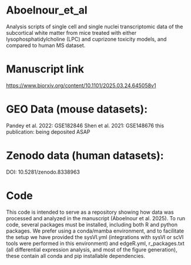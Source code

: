 # Aboelnour_et_al
Analysis scripts of single cell and single nuclei transcriptomic data of the subcortical white matter from mice treated with either lysophosphatidylcholine (LPC) and cuprizone toxicity models, and compared to human MS dataset.

# Manuscript link
https://www.biorxiv.org/content/10.1101/2025.03.24.645058v1 

# GEO Data (mouse datasets):
Pandey et al. 2022: GSE182846
Shen et al. 2021: GSE148676
this publication: being deposited ASAP

# Zenodo data (human datasets):
DOI: 10.5281/zenodo.8338963

# Code

This code is intended to serve as a repository showing how data was processed and analyzed in the manuscript (Aboelnour et al. 2025). To run code, several packages must be installed, including both R and python packages. We prefer using a conda/mamba environment, and to facilitate the setup we have provided the sysVI.yml (integrations with sysVI or scVI tools were performed in this environment) and edgeR.yml, r_packages.txt (all differential expression analysis, and most of the figure generation), these contain all conda and pip installable dependencies.
